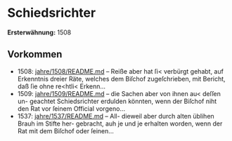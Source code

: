 # Schiedsrichter

**Ersterwähnung:** 1508

## Vorkommen
- 1508: [jahre/1508/README.md](../jahre/1508/README.md) – Reiße
aber hat ſi< verbürgt gehabt, auf Erkenntnis dreier Räte,
welches dem Biſchof zugeſchrieben, mit Bericht, daß ſie
ohne re<htli< Erkenn...
- 1509: [jahre/1509/README.md](../jahre/1509/README.md) – die Sachen aber von ihnen au< deſſen un-
geachtet Schiedsrichter erdulden könnten, wenn der Biſchof
niht den Rat vor ſeinem Official vorgeno...
- 1537: [jahre/1537/README.md](../jahre/1537/README.md) – All-
dieweil aber durch alten üblihen Brauh im Stifte her-
gebracht, auh je und je erhalten worden, wenn der Rat
mit dem Biſchof oder ſeinen...
